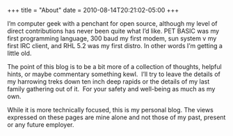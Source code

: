 +++
title = "About"
date = 2010-08-14T20:21:02-05:00
+++

I&#8217;m computer geek with a penchant for open source, although my level of direct contributions has never been quite what I&#8217;d like. PET BASIC was my first programming language, 300 baud my first modem, sun system v my first IRC client, and RHL 5.2 was my first distro. In other words I&#8217;m getting a little old.

The point of this blog is to be a bit more of a collection of thoughts, helpful hints, or maybe commentary something kewl.  I&#8217;ll try to leave the details of my harrowing treks down ten inch deep rapids or the details of my last family gathering out of it.  For your safety and well-being as much as my own.

While it is more technically focused, this is my personal blog. The views expressed on these pages are mine alone and not those of my past, present or any future employer.
